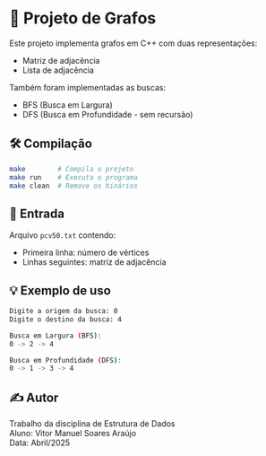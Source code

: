 # 🧩 Projeto de Grafos

Este projeto implementa grafos em C++ com duas representações:

- Matriz de adjacência
- Lista de adjacência

Também foram implementadas as buscas:

- BFS (Busca em Largura)
- DFS (Busca em Profundidade - sem recursão)

## 🛠 Compilação

```bash
make        # Compila o projeto
make run    # Executa o programa
make clean  # Remove os binários
```

## 📂 Entrada

Arquivo `pcv50.txt` contendo:

- Primeira linha: número de vértices
- Linhas seguintes: matriz de adjacência

## 💡 Exemplo de uso

```bash
Digite a origem da busca: 0
Digite o destino da busca: 4

Busca em Largura (BFS):
0 -> 2 -> 4

Busca em Profundidade (DFS):
0 -> 1 -> 3 -> 4
```

## ✍️ Autor

Trabalho da disciplina de Estrutura de Dados\
Aluno: Vitor Manuel Soares Araújo\
Data: Abril/2025

